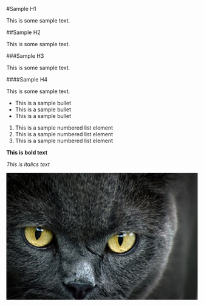 #Sample H1

This is some sample text.

##Sample H2

This is some sample text.

###Sample H3

This is some sample text.

####Sample H4

This is some sample text.

* This is a sample bullet
* This is a sample bullet
* This is a sample bullet

1. This is a sample numbered list element
2. This is a sample numbered list element
3. This is a sample numbered list element

**This is bold text**

*This is italics text*

![cat](/sample/images/image_0.jpg)

